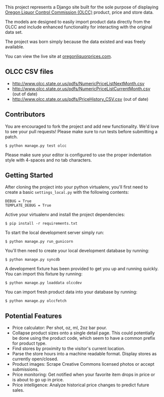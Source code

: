 This project represents a Django site built for the sole
purpose of displaying [Oregon Liquor Control Commission (OLCC)][1]
product, price and store data.

The models are designed to easily import product data directly
from the OLCC and include enhanced functionality for interacting
with the original data set.

The project was born simply because the data existed and was freely
available.

You can view the live site at [oregonliquorprices.com][2].

## OLCC CSV files

- http://www.olcc.state.or.us/pdfs/NumericPriceListNextMonth.csv
- http://www.olcc.state.or.us/pdfs/NumericPriceListCurrentMonth.csv (out of date)
- http://www.olcc.state.or.us/pdfs/PriceHistory_CSV.csv (out of date)

## Contributors

You are encouraged to fork the project and add new functionality. We'd
love to see your pull requests! Please make sure to run tests before
submitting a patch.

    $ python manage.py test olcc

Please make sure your editor is configured to use the proper indentation
style with 4-spaces and no tab characters.

## Getting Started

After cloning the project into your python virtualenv, you'll first need
to create a basic `settings_local.py` with the following contents:

    DEBUG = True
    TEMPLATE_DEBUG = True

Active your virtualenv and install the project dependencies:

    $ pip install -r requirements.txt

To start the local development server simply run:

    $ python manage.py run_gunicorn

You'll then need to create your local development database by running:

    $ python manage.py syncdb

A development fixture has been provided to get you up and running
quickly. You can import this fixture by running:

    $ python manage.py loaddata olccdev

You can import fresh product data into your database by running:

    $ python manage.py olccfetch

## Potential Features

- Price calculator: Per shot, oz, ml, 2oz bar pour.
- Collapse product sizes onto a single detail page. This could potentially be
  done using the product code, which seem to have a common prefix for product
  type.
- Find stores by proximity to the visitor's current location.
- Parse the store hours into a machine readable format. Display stores as
  currently open/closed.
- Product images: Scrape Creative Commons licensed photos or accept submissions.
- Price monitoring: Get notified when your favorite item drops in price or is
  about to go up in price.
- Price intelligence: Analyze historical price changes to predict future sales.

[1]: http://www.oregon.gov/OLCC/index.shtml
[2]: http://www.oregonliquorprices.com/
[3]: https://toolbelt.herokuapp.com/
